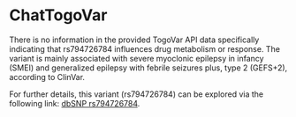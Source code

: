 # ChatTogoVar

There is no information in the provided TogoVar API data specifically indicating that rs794726784 influences drug metabolism or response. The variant is mainly associated with severe myoclonic epilepsy in infancy (SMEI) and generalized epilepsy with febrile seizures plus, type 2 (GEFS+2), according to ClinVar.

For further details, this variant (rs794726784) can be explored via the following link: [dbSNP rs794726784](https://identifiers.org/dbsnp/rs794726784).
